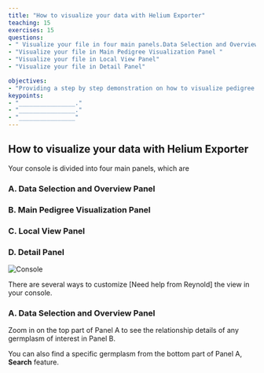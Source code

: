 ```yaml
---
title: "How to visualize your data with Helium Exporter"
teaching: 15
exercises: 15
questions:
- " Visualize your file in four main panels.Data Selection and Overview Panel"
- "Visualize your file in Main Pedigree Visualization Panel "
- "Visualize your file in Local View Panel"
- "Visualize your file in Detail Panel"

objectives:
- "Providing a step by step demonstration on how to visualize pedigree lines alone with rawphenotypic data in all panels."
keypoints:
- "________________."
- "________________."
- "________________"
---
```

## How to visualize your data with Helium Exporter

Your console is divided into four main panels, which are 

### A. Data Selection and Overview Panel
### B. Main Pedigree Visualization Panel 
### C. Local View Panel
### D. Detail Panel

![Console](https://user-images.githubusercontent.com/45402954/158897539-32a8f9b5-af26-4920-83d9-6704bc212008.png)

There are several ways to customize [Need help from Reynold] the view in your console.


### A. Data Selection and Overview Panel

Zoom in on the top part of Panel A to see the relationship details of any germplasm of interest in Panel B. 

You can also find a specific germplasm from the bottom part of Panel A, **Search** feature.
